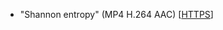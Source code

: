 - "Shannon entropy" (MP4 H.264 AAC)
  \[[HTTPS](https://ver.miun.se/courses/security/dasak/shannon-entropy.mp4)\]
